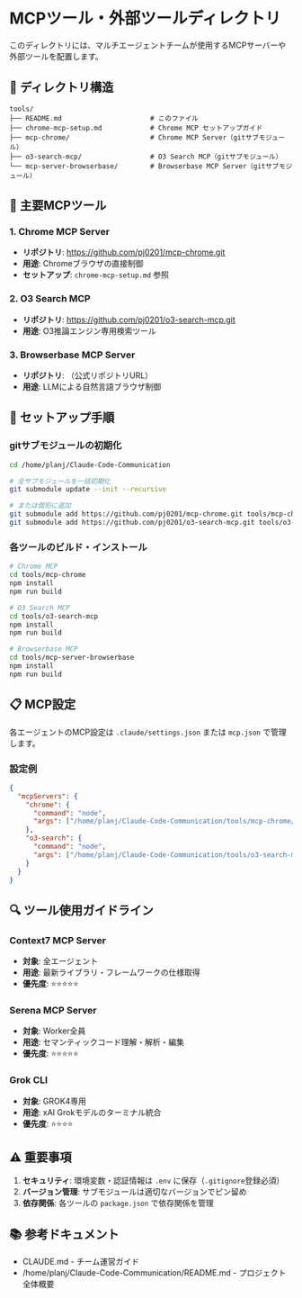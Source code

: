 # MCPツール・外部ツールディレクトリ

このディレクトリには、マルチエージェントチームが使用するMCPサーバーや外部ツールを配置します。

## 📂 ディレクトリ構造

```
tools/
├── README.md                      # このファイル
├── chrome-mcp-setup.md            # Chrome MCP セットアップガイド
├── mcp-chrome/                    # Chrome MCP Server（gitサブモジュール）
├── o3-search-mcp/                 # O3 Search MCP（gitサブモジュール）
└── mcp-server-browserbase/        # Browserbase MCP Server（gitサブモジュール）
```

## 🔧 主要MCPツール

### 1. Chrome MCP Server
- **リポジトリ**: https://github.com/pj0201/mcp-chrome.git
- **用途**: Chromeブラウザの直接制御
- **セットアップ**: `chrome-mcp-setup.md` 参照

### 2. O3 Search MCP
- **リポジトリ**: https://github.com/pj0201/o3-search-mcp.git
- **用途**: O3推論エンジン専用検索ツール

### 3. Browserbase MCP Server
- **リポジトリ**: （公式リポジトリURL）
- **用途**: LLMによる自然言語ブラウザ制御

## 🚀 セットアップ手順

### gitサブモジュールの初期化
```bash
cd /home/planj/Claude-Code-Communication

# 全サブモジュールを一括初期化
git submodule update --init --recursive

# または個別に追加
git submodule add https://github.com/pj0201/mcp-chrome.git tools/mcp-chrome
git submodule add https://github.com/pj0201/o3-search-mcp.git tools/o3-search-mcp
```

### 各ツールのビルド・インストール
```bash
# Chrome MCP
cd tools/mcp-chrome
npm install
npm run build

# O3 Search MCP
cd tools/o3-search-mcp
npm install
npm run build

# Browserbase MCP
cd tools/mcp-server-browserbase
npm install
npm run build
```

## 📋 MCP設定

各エージェントのMCP設定は `.claude/settings.json` または `mcp.json` で管理します。

### 設定例
```json
{
  "mcpServers": {
    "chrome": {
      "command": "node",
      "args": ["/home/planj/Claude-Code-Communication/tools/mcp-chrome/dist/index.js"]
    },
    "o3-search": {
      "command": "node",
      "args": ["/home/planj/Claude-Code-Communication/tools/o3-search-mcp/dist/index.js"]
    }
  }
}
```

## 🔍 ツール使用ガイドライン

### Context7 MCP Server
- **対象**: 全エージェント
- **用途**: 最新ライブラリ・フレームワークの仕様取得
- **優先度**: ⭐⭐⭐⭐⭐

### Serena MCP Server
- **対象**: Worker全員
- **用途**: セマンティックコード理解・解析・編集
- **優先度**: ⭐⭐⭐⭐⭐

### Grok CLI
- **対象**: GROK4専用
- **用途**: xAI Grokモデルのターミナル統合
- **優先度**: ⭐⭐⭐⭐

## ⚠️ 重要事項

1. **セキュリティ**: 環境変数・認証情報は `.env` に保存（`.gitignore`登録必須）
2. **バージョン管理**: サブモジュールは適切なバージョンでピン留め
3. **依存関係**: 各ツールの `package.json` で依存関係を管理

## 📚 参考ドキュメント

- CLAUDE.md - チーム運営ガイド
- /home/planj/Claude-Code-Communication/README.md - プロジェクト全体概要
